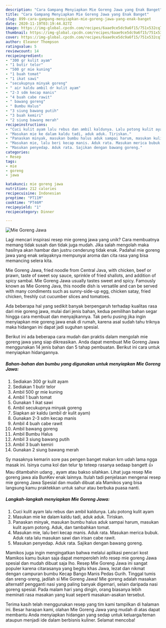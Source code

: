 ```yaml
---
description: "Cara Gampang Menyiapkan Mie Goreng Jawa yang Enak Banget"
title: "Cara Gampang Menyiapkan Mie Goreng Jawa yang Enak Banget"
slug: 899-cara-gampang-menyiapkan-mie-goreng-jawa-yang-enak-banget
date: 2020-11-19T03:19:44.827Z
image: https://img-global.cpcdn.com/recipes/6aae9ce5dc9a6f15/751x532cq70/mie-goreng-jawa-foto-resep-utama.jpg
thumbnail: https://img-global.cpcdn.com/recipes/6aae9ce5dc9a6f15/751x532cq70/mie-goreng-jawa-foto-resep-utama.jpg
cover: https://img-global.cpcdn.com/recipes/6aae9ce5dc9a6f15/751x532cq70/mie-goreng-jawa-foto-resep-utama.jpg
author: Eleanor Thompson
ratingvalue: 5
reviewcount: 14
recipeingredient:
- "300 gr kulit ayam"
- "1 butir telor"
- "500 gr mie kuning"
- "1 buah tomat"
- "1 ikat sawi"
- "secukupnya minyak goreng"
- " air kaldu ambil dr kulit ayam"
- "2-3 sdm kecap manis"
- "4 buah cabe rawit"
- " bawang goreng"
- " Bumbu Halus"
- "3 siung bawang putih"
- "3 buah kemiri"
- "2 siung bawang merah"
recipeinstructions:
- "Cuci kulit ayam lalu rebus dan ambil kaldunya. Lalu potong kulit ayam"
- "Masukan mie ke dalam kaldu tadi, aduk aduk. Tiriskan."
- "Panaskan minyak, masukan bumbu halus aduk sampai harum, masukan kulit ayam potong. Aduk, dan tambahkan tomat."
- "Masukan mie, lalu beri kecap manis. Aduk rata. Masukan merica bubuk. Aduk rata lalu masukan sawi dan irisan cabe rawit."
- "Masukan penyedap. Aduk rata. Sajikan dengan bawang goreng."
categories:
- Resep
tags:
- mie
- goreng
- jawa

katakunci: mie goreng jawa 
nutrition: 212 calories
recipecuisine: Indonesian
preptime: "PT11M"
cooktime: "PT46M"
recipeyield: "1"
recipecategory: Dinner

---
```



![Mie Goreng Jawa](https://img-global.cpcdn.com/recipes/6aae9ce5dc9a6f15/751x532cq70/mie-goreng-jawa-foto-resep-utama.jpg)

Lagi mencari inspirasi resep mie goreng jawa yang unik? Cara membuatnya memang tidak susah dan tidak juga mudah. Jika salah mengolah maka hasilnya akan hambar dan justru cenderung tidak enak. Padahal mie goreng jawa yang enak selayaknya mempunyai aroma dan cita rasa yang bisa memancing selera kita.

Mie Goreng Jawa, fried noodle from Central Java, with chicken, beef or prawn, taste of sweet soy sauce, sprinkle of fried shallots, and addition of spicy sambal. Mie Goreng Jawa usually tastes sweet and spicy. Famously known as Mie Goreng Java, this noodle dish is versatile and can be served with many condiments such as sunny-side-up egg, chicken satay, fried chicken, freshly cut cucumber slices and tomatoes.

Ada beberapa hal yang sedikit banyak berpengaruh terhadap kualitas rasa dari mie goreng jawa, mulai dari jenis bahan, kedua pemilihan bahan segar hingga cara membuat dan menyajikannya. Tak perlu pusing jika ingin menyiapkan mie goreng jawa enak di rumah, karena asal sudah tahu triknya maka hidangan ini dapat jadi suguhan spesial.


Berikut ini ada beberapa cara mudah dan praktis dalam mengolah mie goreng jawa yang siap dikreasikan. Anda dapat membuat Mie Goreng Jawa menggunakan 14 jenis bahan dan 5 tahap pembuatan. Berikut ini cara untuk menyiapkan hidangannya.

<!--inarticleads1-->

##### Bahan-bahan dan bumbu yang digunakan untuk menyiapkan Mie Goreng Jawa:

1. Sediakan 300 gr kulit ayam
1. Sediakan 1 butir telor
1. Ambil 500 gr mie kuning
1. Ambil 1 buah tomat
1. Gunakan 1 ikat sawi
1. Ambil secukupnya minyak goreng
1. Siapkan  air kaldu (ambil dr kulit ayam)
1. Gunakan 2-3 sdm kecap manis
1. Ambil 4 buah cabe rawit
1. Ambil  bawang goreng
1. Ambil  Bumbu Halus
1. Ambil 3 siung bawang putih
1. Ambil 3 buah kemiri
1. Gunakan 2 siung bawang merah


Sy masaknya kemarin sore pas pengen banget makan krn udah lama ngga masak ini. Isinya cuma kol dan telur tp teteep rasanya sedaap bangett 👍 Mau ditambahin udang , ayam atau bakso silahkan. Lihat juga resep Mie goreng jawa ala BunKev enak lainnya. Itulah tadi penjelasan mengenai resep mie goreng Jawa Spesial dan mudah dibuat ala Mamikos yang bisa langsung kamu praktekkan untuk sahur atau berbuka puasa nanti. 

<!--inarticleads2-->

##### Langkah-langkah menyiapkan Mie Goreng Jawa:

1. Cuci kulit ayam lalu rebus dan ambil kaldunya. Lalu potong kulit ayam
1. Masukan mie ke dalam kaldu tadi, aduk aduk. Tiriskan.
1. Panaskan minyak, masukan bumbu halus aduk sampai harum, masukan kulit ayam potong. Aduk, dan tambahkan tomat.
1. Masukan mie, lalu beri kecap manis. Aduk rata. Masukan merica bubuk. Aduk rata lalu masukan sawi dan irisan cabe rawit.
1. Masukan penyedap. Aduk rata. Sajikan dengan bawang goreng.


Mamikos juga ingin mengingatkan bahwa melalui aplikasi pencari kost Mamikos kamu bukan saja dapat memperoleh info resep mie goreng Jawa spesial dan mudah dibuat saja lho. Resep Mie Goreng Jawa ini sangat populer karena citarasanya yang begitu khas Jawa, lezat dan nikmat dengan campuran bumbu Kecap Bango Manis Pedas Gurih. Tinggal tumis dan sreng-sreng, jadilah si Mie Goreng Jawa! Mie goreng adalah masakan alternatif pengganti nasi yang paling banyak digemari, selain daripada nasi goreng spesial. Pada malam hari yang dingin, orang biasanya lebih meminati rasa masakan yang kuat seperti masakan-asakan tersebut. 

Terima kasih telah menggunakan resep yang tim kami tampilkan di halaman ini. Besar harapan kami, olahan Mie Goreng Jawa yang mudah di atas dapat membantu Anda menyiapkan hidangan yang sedap untuk keluarga/teman ataupun menjadi ide dalam berbisnis kuliner. Selamat mencoba!
